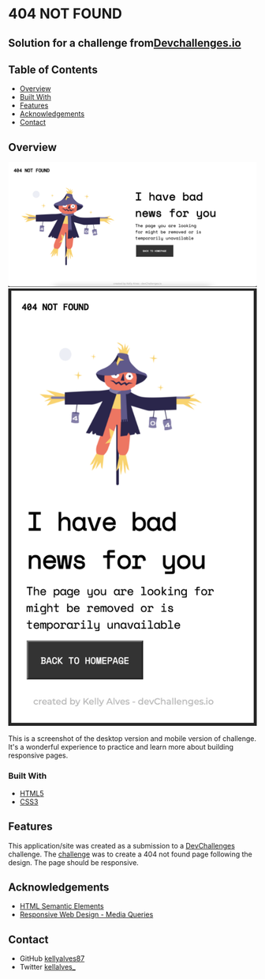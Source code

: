 # 404 NOT FOUND

## Solution for a challenge from[Devchallenges.io](http://devchallenges.io)

## Table of Contents

- [Overview](#overview)
- [Built With](#built-with)
- [Features](#features)
- [Acknowledgements](#acknowledgements)
- [Contact](#contact)

## Overview

![Desktop](./assets/Desktop.png)
![Mobile](./assets/Mobile.png)

This is a screenshot of the desktop version and mobile version of challenge. It's a wonderful experience to practice and learn more about building responsive pages.

### Built With

- [HTML5](https://developer.mozilla.org/en-US/docs/Web/Guide/HTML/HTML5)
- [CSS3](https://developer.mozilla.org/en-US/docs/Web/CSS)

## Features

This application/site was created as a submission to a [DevChallenges](https://devchallenges.io/challenges) challenge. The [challenge](https://devchallenges.io/challenges/wBunSb7FPrIepJZAg0sY) was to create a 404 not found page following the design. The page should be responsive.

## Acknowledgements

- [HTML Semantic Elements](https://www.w3schools.com/html/html5_semantic_elements.asp)
- [Responsive Web Design - Media Queries](https://www.w3schools.com/css/css_rwd_mediaqueries.asp)

## Contact

- GitHub [kellyalves87](https://{github.com/kellyalves87})
- Twitter [kellalves_](https://{twitter.com/kellalves_})
